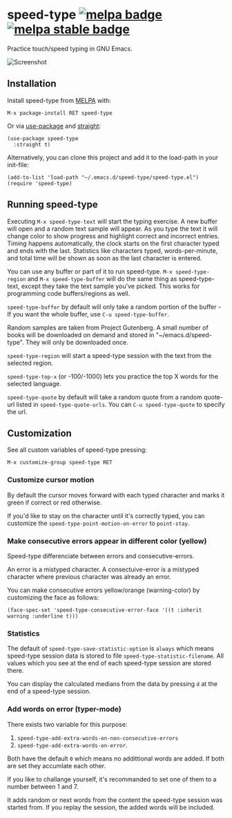 # speed-type [![melpa badge][melpa-badge]][melpa-link] [![melpa stable badge][melpa-stable-badge]][melpa-stable-link]

Practice touch/speed typing in GNU Emacs.

![Screenshot](https://raw.github.com/dakra/speed-type/master/speed-type-screen-shot.png)

## Installation

Install speed-type from [MELPA](melpa.org) with:

```
M-x package-install RET speed-type
```

Or via [use-package](https://github.com/jwiegley/use-package) and [straight](https://github.com/radian-software/straight.el):
```emacs-lisp
(use-package speed-type
  :straight t)
```

Alternatively, you can clone this project and add it to the load-path
in your init-file:
```emacs-lisp
(add-to-list 'load-path "~/.emacs.d/speed-type/speed-type.el")
(require 'speed-type)
```

## Running speed-type

Executing `M-x speed-type-text` will start the typing exercise. A new buffer will
open and a random text sample will appear. As you type the text it will change
color to show progress and highlight correct and incorrect entries. Timing
happens automatically, the clock starts on the first character typed and ends
with the last. Statistics like characters typed, words-per-minute, and total
time will be shown as soon as the last character is entered.

You can use any buffer or part of it to run speed-type. `M-x speed-type-region`
and `M-x speed-type-buffer` will do the same thing as speed-type-text, except they
take the text sample you've picked.
This works for programming code buffers/regions as well.

`speed-type-buffer` by default will only take a random portion of the buffer - If
you want the whole buffer, use `C-u speed-type-buffer`.

Random samples are taken from Project Gutenberg. A small number of books will be
downloaded on demand and stored in "~/emacs.d/speed-type". They will only be
downloaded once.

`speed-type-region` will start a speed-type session with the text from
the selected region.

`speed-type-top-x` (or -100/-1000) lets you practice the top X words
for the selected language.

`speed-type-quote` by default will take a random quote from a random quote-url listed in `speed-type-quote-urls`. You can `C-u speed-type-quote` to specify the url.

## Customization

See all custom variables of speed-type pressing:
```
M-x customize-group speed-type RET
```

### Customize cursor motion

By default the cursor moves forward with each typed character and
marks it green if correct or red otherwise.

If you'd like to stay on the character until it's correctly typed, you
can customize the `speed-type-point-motion-on-error` to
`point-stay`.

### Make consecutive errors appear in different color (yellow)

Speed-type differenciate between errors and consecutive-errors.

An error is a mistyped character. A consectuive-error is a mistyped
character where previous character was already an error.

You can make consecutive errors yellow/orange (warning-color) by customizing the face as follows:
```emacs-lisp
(face-spec-set 'speed-type-consecutive-error-face '((t :inherit warning :underline t)))
```

### Statistics

The default of `speed-type-save-statistic-option` is `always` which
means speed-type session data is stored to file
`speed-type-statistic-filename`. All values which you see at the end
of each speed-type session are stored there.

You can display the calculated medians from the data by pressing `d`
at the end of a speed-type session.

### Add words on error (typer-mode)

There exists two variable for this purpose:
1. `speed-type-add-extra-words-on-non-consecutive-errors`
2. `speed-type-add-extra-words-on-error`.

Both have the default `0` which means no addittional words are added.
If both are set they accumlate each other.

If you like to challange yourself, it's recommanded to set one of them
to a number between 1 and 7.

It adds random or next words from the content the speed-type session
was started from. If you replay the session, the added words will be
included.

[melpa-link]: https://melpa.org/#/speed-type
[melpa-stable-link]: https://stable.melpa.org/#/speed-type
[melpa-badge]: https://melpa.org/packages/speed-type-badge.svg
[melpa-stable-badge]: https://stable.melpa.org/packages/speed-type-badge.svg
